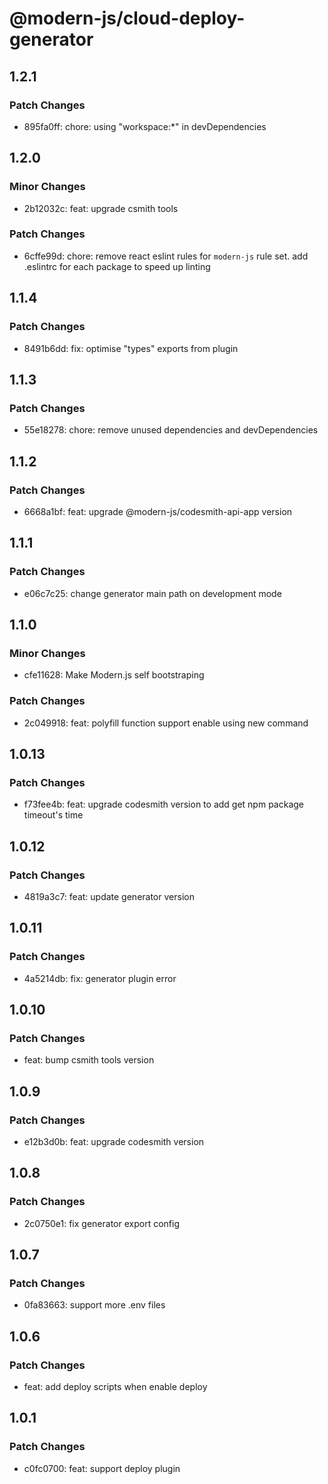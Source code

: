 # @modern-js/cloud-deploy-generator

## 1.2.1

### Patch Changes

- 895fa0ff: chore: using "workspace:\*" in devDependencies

## 1.2.0

### Minor Changes

- 2b12032c: feat: upgrade csmith tools

### Patch Changes

- 6cffe99d: chore:
  remove react eslint rules for `modern-js` rule set.
  add .eslintrc for each package to speed up linting

## 1.1.4

### Patch Changes

- 8491b6dd: fix: optimise "types" exports from plugin

## 1.1.3

### Patch Changes

- 55e18278: chore: remove unused dependencies and devDependencies

## 1.1.2

### Patch Changes

- 6668a1bf: feat: upgrade @modern-js/codesmith-api-app version

## 1.1.1

### Patch Changes

- e06c7c25: change generator main path on development mode

## 1.1.0

### Minor Changes

- cfe11628: Make Modern.js self bootstraping

### Patch Changes

- 2c049918: feat: polyfill function support enable using new command

## 1.0.13

### Patch Changes

- f73fee4b: feat: upgrade codesmith version to add get npm package timeout's time

## 1.0.12

### Patch Changes

- 4819a3c7: feat: update generator version

## 1.0.11

### Patch Changes

- 4a5214db: fix: generator plugin error

## 1.0.10

### Patch Changes

- feat: bump csmith tools version

## 1.0.9

### Patch Changes

- e12b3d0b: feat: upgrade codesmith version

## 1.0.8

### Patch Changes

- 2c0750e1: fix generator export config

## 1.0.7

### Patch Changes

- 0fa83663: support more .env files

## 1.0.6

### Patch Changes

- feat: add deploy scripts when enable deploy

## 1.0.1

### Patch Changes

- c0fc0700: feat: support deploy plugin
